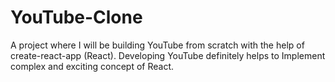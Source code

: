# YouTube-Clone
A project where I will be building YouTube from scratch with the help of create-react-app (React). Developing YouTube definitely helps to Implement   complex and exciting concept of React.
